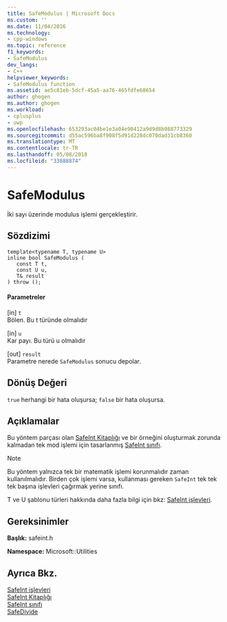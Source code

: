 ```yaml
---
title: SafeModulus | Microsoft Docs
ms.custom: ''
ms.date: 11/04/2016
ms.technology:
- cpp-windows
ms.topic: reference
f1_keywords:
- SafeModulus
dev_langs:
- C++
helpviewer_keywords:
- SafeModulus function
ms.assetid: ae5c81eb-5dcf-45a5-aa76-465fdfe68654
author: ghogen
ms.author: ghogen
ms.workload:
- cplusplus
- uwp
ms.openlocfilehash: 653293ac04be1e3a04e90412a9d9d8b988773329
ms.sourcegitcommit: d55ac596ba8f908f5d91d228dc070dad31cb8360
ms.translationtype: MT
ms.contentlocale: tr-TR
ms.lasthandoff: 05/08/2018
ms.locfileid: "33888874"
---
```

# <a name="safemodulus"></a>SafeModulus
İki sayı üzerinde modulus işlemi gerçekleştirir.  
  
## <a name="syntax"></a>Sözdizimi  
  
```  
template<typename T, typename U>  
inline bool SafeModulus (  
   const T t,  
   const U u,  
   T& result  
) throw ();  
```  
  
#### <a name="parameters"></a>Parametreler  
 [in] `t`  
 Bölen. Bu t türünde olmalıdır  
  
 [in] `u`  
 Kar payı. Bu türü u olmalıdır  
  
 [out] `result`  
 Parametre nerede `SafeModulus` sonucu depolar.  
  
## <a name="return-value"></a>Dönüş Değeri  
 `true` herhangi bir hata oluşursa; `false` bir hata oluşursa.  
  
## <a name="remarks"></a>Açıklamalar  
 Bu yöntem parçası olan [SafeInt Kitaplığı](../windows/safeint-library.md) ve bir örneğini oluşturmak zorunda kalmadan tek mod işlemi için tasarlanmış [SafeInt sınıfı](../windows/safeint-class.md).  
  
> [!NOTE]
>  Bu yöntem yalnızca tek bir matematik işlemi korunmalıdır zaman kullanılmalıdır. Birden çok işlemi varsa, kullanması gereken `SafeInt` tek tek tek başına işlevleri çağırmak yerine sınıfı.  
  
 T ve U şablonu türleri hakkında daha fazla bilgi için bkz: [SafeInt işlevleri](../windows/safeint-functions.md).  
  
## <a name="requirements"></a>Gereksinimler  
 **Başlık:** safeint.h  
  
 **Namespace:** Microsoft::Utilities  
  
## <a name="see-also"></a>Ayrıca Bkz.  
 [SafeInt işlevleri](../windows/safeint-functions.md)   
 [SafeInt Kitaplığı](../windows/safeint-library.md)   
 [SafeInt sınıfı](../windows/safeint-class.md)   
 [SafeDivide](../windows/safedivide.md)
